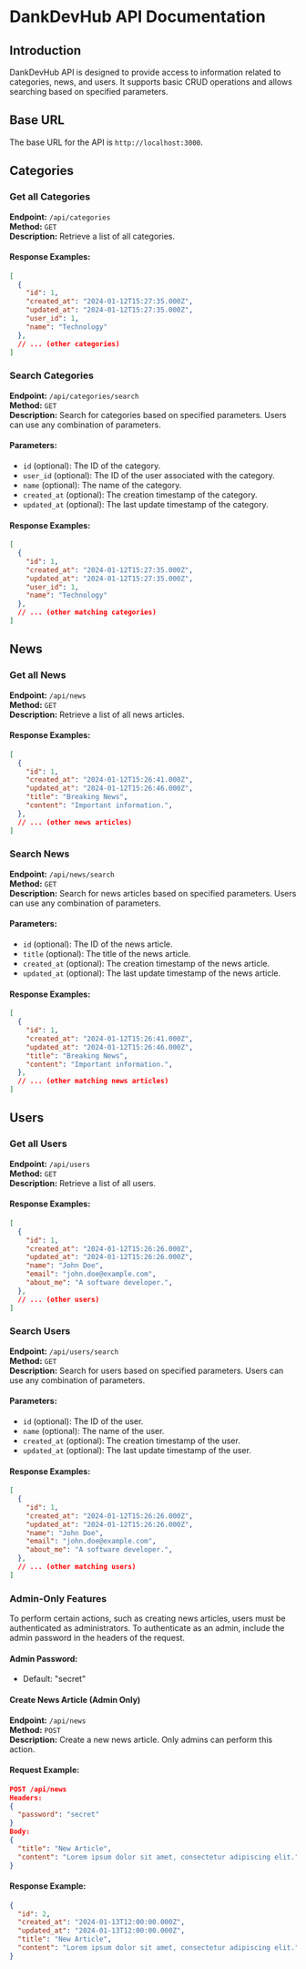 # DankDevHub API Documentation

## Introduction
DankDevHub API is designed to provide access to information related to categories, news, and users. It supports basic CRUD operations and allows searching based on specified parameters.

## Base URL
The base URL for the API is `http://localhost:3000`.

## Categories

### Get all Categories
**Endpoint:** `/api/categories`  
**Method:** `GET`  
**Description:** Retrieve a list of all categories.  

#### Response Examples:
```json
[
  {
    "id": 1,
    "created_at": "2024-01-12T15:27:35.000Z",
    "updated_at": "2024-01-12T15:27:35.000Z",
    "user_id": 1,
    "name": "Technology"
  },
  // ... (other categories)
]
```

### Search Categories
**Endpoint:** `/api/categories/search`  
**Method:** `GET`  
**Description:** Search for categories based on specified parameters. Users can use any combination of parameters.

#### Parameters:
- `id` (optional): The ID of the category.
- `user_id` (optional): The ID of the user associated with the category.
- `name` (optional): The name of the category.
- `created_at` (optional): The creation timestamp of the category.
- `updated_at` (optional): The last update timestamp of the category.

#### Response Examples:
```json
[
  {
    "id": 1,
    "created_at": "2024-01-12T15:27:35.000Z",
    "updated_at": "2024-01-12T15:27:35.000Z",
    "user_id": 1,
    "name": "Technology"
  },
  // ... (other matching categories)
]
```

## News

### Get all News
**Endpoint:** `/api/news`  
**Method:** `GET`  
**Description:** Retrieve a list of all news articles.

#### Response Examples:
```json
[
  {
    "id": 1,
    "created_at": "2024-01-12T15:26:41.000Z",
    "updated_at": "2024-01-12T15:26:46.000Z",
    "title": "Breaking News",
    "content": "Important information.",
  },
  // ... (other news articles)
]
```

### Search News
**Endpoint:** `/api/news/search`  
**Method:** `GET`  
**Description:** Search for news articles based on specified parameters. Users can use any combination of parameters.

#### Parameters:
- `id` (optional): The ID of the news article.
- `title` (optional): The title of the news article.
- `created_at` (optional): The creation timestamp of the news article.
- `updated_at` (optional): The last update timestamp of the news article.

#### Response Examples:
```json
[
  {
    "id": 1,
    "created_at": "2024-01-12T15:26:41.000Z",
    "updated_at": "2024-01-12T15:26:46.000Z",
    "title": "Breaking News",
    "content": "Important information.",
  },
  // ... (other matching news articles)
]
```

## Users

### Get all Users
**Endpoint:** `/api/users`  
**Method:** `GET`  
**Description:** Retrieve a list of all users.

#### Response Examples:
```json
[
  {
    "id": 1,
    "created_at": "2024-01-12T15:26:26.000Z",
    "updated_at": "2024-01-12T15:26:26.000Z",
    "name": "John Doe",
    "email": "john.doe@example.com",
    "about_me": "A software developer.",
  },
  // ... (other users)
]
```

### Search Users
**Endpoint:** `/api/users/search`  
**Method:** `GET`  
**Description:** Search for users based on specified parameters. Users can use any combination of parameters.

#### Parameters:
- `id` (optional): The ID of the user.
- `name` (optional): The name of the user.
- `created_at` (optional): The creation timestamp of the user.
- `updated_at` (optional): The last update timestamp of the user.

#### Response Examples:
```json
[
  {
    "id": 1,
    "created_at": "2024-01-12T15:26:26.000Z",
    "updated_at": "2024-01-12T15:26:26.000Z",
    "name": "John Doe",
    "email": "john.doe@example.com",
    "about_me": "A software developer.",
  },
  // ... (other matching users)
]
```

### Admin-Only Features

To perform certain actions, such as creating news articles, users must be authenticated as administrators. To authenticate as an admin, include the admin password in the headers of the request.

#### Admin Password:
- Default: "secret"

#### Create News Article (Admin Only)
**Endpoint:** `/api/news`  
**Method:** `POST`  
**Description:** Create a new news article. Only admins can perform this action.

#### Request Example:
```json
POST /api/news
Headers:
{
  "password": "secret"
}
Body:
{
  "title": "New Article",
  "content": "Lorem ipsum dolor sit amet, consectetur adipiscing elit."
}
```

#### Response Example:
```json
{
  "id": 2,
  "created_at": "2024-01-13T12:00:00.000Z",
  "updated_at": "2024-01-13T12:00:00.000Z",
  "title": "New Article",
  "content": "Lorem ipsum dolor sit amet, consectetur adipiscing elit."
}
```